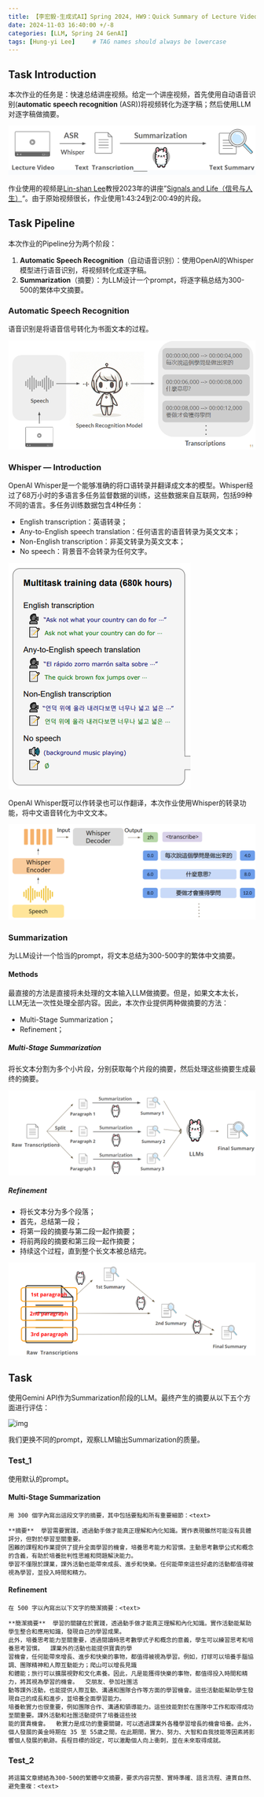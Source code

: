 ```yaml
---
title: 【李宏毅-生成式AI】Spring 2024, HW9：Quick Summary of Lecture Video
date: 2024-11-03 16:40:00 +/-8
categories: [LLM, Spring 24 GenAI]
tags: [Hung-yi Lee]     # TAG names should always be lowercase
---
```


## Task Introduction

本次作业的任务是：快速总结讲座视频。给定一个讲座视频，首先使用自动语音识别(**automatic speech recognition** (ASR))将视频转化为逐字稿；然后使用LLM对逐字稿做摘要。

![](../assets/images/Hung-yi_Lee/hw9-1.png)

作业使用的视频是[Lin-shan Lee](https://linshanlee.com/)教授2023年的讲座”[Signals and Life（信号与人生）](https://www.youtube.com/watch?v=MxoQV4M0jY8)“。由于原始视频很长，作业使用1:43:24到2:00:49的片段。

## Task Pipeline

本次作业的Pipeline分为两个阶段：

1. **Automatic Speech Recognition**（自动语音识别）：使用OpenAI的Whisper模型进行语音识别，将视频转化成逐字稿。
2. **Summarization**（摘要）：为LLM设计一个prompt，将逐字稿总结为300-500的繁体中文摘要。

### Automatic Speech Recognition

语音识别是将语音信号转化为书面文本的过程。

![](../assets/images/Hung-yi_Lee/hw9-2.PNG)

### Whisper — Introduction

OpenAI Whisper是一个能够准确的将口语转录并翻译成文本的模型。Whisper经过了68万小时的多语言多任务监督数据的训练，这些数据来自互联网，包括99种不同的语言。多任务训练数据包含4种任务：

- English transcription：英语转录；
- Any-to-English speech translation：任何语言的语音转录为英文文本；
- Non-English transcription：非英文转录为英文文本；
- No speech：背景音不会转录为任何文字。



![](../assets/images/Hung-yi_Lee/hw9-3.PNG)

OpenAI Whisper既可以作转录也可以作翻译，本次作业使用Whisper的转录功能，将中文语音转化为中文文本。

![](../assets/images/Hung-yi_Lee/hw9-4.PNG)

### Summarization

为LLM设计一个恰当的prompt，将文本总结为300-500字的繁体中文摘要。

#### Methods

最直接的方法是直接将未处理的文本输入LLM做摘要。但是，如果文本太长，LLM无法一次性处理全部内容。因此，本次作业提供两种做摘要的方法：

- Multi-Stage Summarization；
- Refinement；

##### Multi-Stage Summarization

将长文本分割为多个小片段，分别获取每个片段的摘要，然后处理这些摘要生成最终的摘要。

![](../assets/images/Hung-yi_Lee/hw9-5.PNG)

##### Refinement

- 将长文本分为多个段落；
- 首先，总结第一段；
- 将第一段的摘要与第二段一起作摘要；
- 将前两段的摘要和第三段一起作摘要；
- 持续这个过程，直到整个长文本被总结完。

![](../assets/images/Hung-yi_Lee/hw9-6.PNG)

## Task

使用Gemini API作为Summarization阶段的LLM。最终产生的摘要从以下五个方面进行评估：

![img](https://lh7-rt.googleusercontent.com/slidesz/AGV_vUeIz2PULfNc58a3iaQDKwXsRdTio6X8hmShD62vIWmmf3Vjt5e3u4fSL8LahcTgqBzDTYbgrkZNWPF-6ChUvEJREiV--Z1T_mwEqfV-DEc0b7Qsc9F6QWpTf5CURc1U02xognYHX90w1l10fiZGgYAxa7Y5rwrN=s2048?key=N839_KwkL0zYG3DCtXnl9A)

我们更换不同的prompt，观察LLM输出Summarization的质量。

### Test_1

使用默认的prompt。

#### Multi-Stage Summarization

```
用 300 個字內寫出這段文字的摘要，其中包括要點和所有重要細節：<text>
```

```
**摘要**  學習需要實踐，透過動手做才能真正理解和內化知識。實作表現雖然可能沒有具體評分，但對於學習至關重要。
困難的課程和作業提供了提升全面學習的機會，培養思考能力和習慣。主動思考數學公式和概念的含義，有助於培養批判性思維和問題解決能力。
學習不僅限於課業，課外活動也能帶來成長、進步和快樂。任何能帶來這些好處的活動都值得被視為學習，並投入時間和精力。
```

#### Refinement

```
在 500 字以內寫出以下文字的簡潔摘要：<text>
```

```
**簡潔摘要**  學習的關鍵在於實踐，透過動手做才能真正理解和內化知識。實作活動能幫助學生整合和應用知識，發現自己的學習成果。
此外，培養思考能力至關重要，透過閱讀時思考數學式子和概念的意義，學生可以練習思考和培養思考習慣。  課業外的活動也能提供寶貴的學
習機會，任何能帶來增長、進步和快樂的事物，都值得被視為學習。例如，打球可以培養手腦協調、團隊精神和人際互動能力；爬山可以增長見識
和體能；旅行可以擴展視野和文化素養。因此，凡是能獲得快樂的事物，都值得投入時間和精力，將其視為學習的機會。  交朋友、參加社團活
動等課外活動，也能提供人際互動、溝通和團隊合作等方面的學習機會。這些活動能幫助學生發現自己的成長和進步，並培養全面學習能力。  
培養軟實力也很重要，例如團隊合作、溝通和領導能力。這些技能對於在團隊中工作和取得成功至關重要。課外活動和社團活動提供了培養這些技
能的寶貴機會。  軟實力是成功的重要關鍵，可以透過課業外各種學習增長的機會培養。此外，個人發展的黃金時期在 35 至 55歲之間，在此期間，實力、努力、大智和自我技能等因素將影響個人發展的軌跡。長程目標的設定，可以激勵個人向上衝刺，並在未來取得成就。
```

### Test_2

```
將這篇文章總結為300-500的繁體中文摘要，要求内容完整、實時準確、語言流程、連貫自然、避免重複：<text>
```

